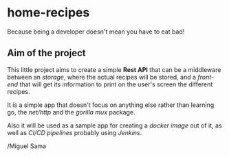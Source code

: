 # home-recipes
Because being a developer doesn't mean you have to eat bad!

## Aim of the project
This little project aims to create a simple **Rest API** that can be a middleware between an *storage*, where the actual recipes will be stored, and a *front-end* that will get its information to print on the user's screen the different recipes.  

It is a simple app that doesn't focus on anything else rather than learning go, the *net/http* and the *gorilla mux* package.  

Also it will be used as a sample app for creating a *docker image* out of it, as well as *CI/CD pipelines* probably using *Jenkins*.

/Miguel Sama